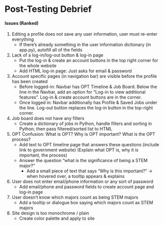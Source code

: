 # Post-Testing Debrief

#### Issues (Ranked)
1. Editing a profile does not save any user information, user must re-enter everything
    - If there’s already something in the user information dictionary (in app.py), autofill all of the fields
2. Lack of a log-in/log-out button & log-in page
    - Put the log-in & create an account buttons in the top right corner for the whole website
    - Add HTML log-in page: Just asks for email & password
3. Account specific pages (in navigation bar) are visible before the profile has been created
    - Before logged-in: Navbar has OPT Timeline & Job Board. Below the line in the Navbar, add an option for “Log-in to view additional features”. Log-in & create account buttons are in the corner.
    - Once logged in: Navbar additionally has Profile & Saved Jobs under the line. Log-out button replaces the log-in button in the top-right corner.
4. Job board does not have any filters
    - Create a dictionary of jobs in Python, handle filters and sorting in Python, then pass filtered/sorted list to HTML
5. OPT Confusion: What is OPT? Why is OPT important? What is the OPT process?
    - Add text to OPT timeline page that answers these questions (include link to government website) (Explain what OPT is, why it is important, the process)
    - Answer the question “what is the significance of being a STEM major?”
        - Add a small piece of text that says “Why is this important?” → when hovered over, a tooltip appears & explains
6. User does not enter email/phone information or any sort of password
    - Add email/phone and password fields to create account page and log-in page
7. User doesn’t know which majors count as being STEM majors
    - Add a tooltip or dialogue box saying which majors count as STEM majors
8. Site design is too monochrome / plain
    - Create color palette and apply to site